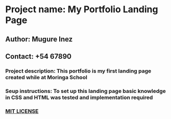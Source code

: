 # Project name: My Portfolio Landing Page

## Author: Mugure Inez

## Contact: +54 67890

### Project description: This portfolio is my first landing page created while at Moringa School

### Seup instructions: To set up this landing page basic knowledge in CSS and HTML was tested and implementation required

### [MIT LICENSE](https://raw.githubusercontent.com/Mugure-Inez/travel-clerk/main/LICENSE)
